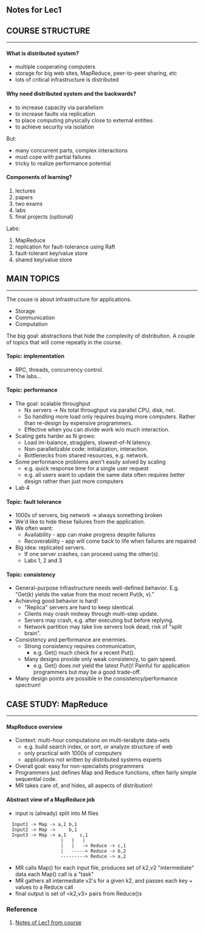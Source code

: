 ## Notes for Lec1

## COURSE STRUCTURE

---
#### What is distributed system?
* multiple cooperating computers
* storage for big web sites, MapReduce, peer-to-peer sharing, etc
* lots of critical infrastructure is distributed

#### Why need distributed system and the backwards?
* to increase capacity via parallelism
* to increase faults via replication
* to place computing physically close to external entities
* to achieve security via isolation

But:
* many concurrent parts, complex interactions
* must cope with partial failures
* tricky to realize performance potential

#### Components of learning?
1. lectures
2. papers
3. two exams
4. labs
5. final projects (optional)

Labs:
1. MapReduce
2. replication for fault-tolerance using Raft
3. fault-tolerant key/value store
4. shared key/value store

## MAIN TOPICS

---
The couse is about infrastructure for applications.
* Storage
* Communication
* Computation

The big goal: abstractions that hide the complexity of distribution. A couple of topics that will come repeatly in the course.

#### Topic: implementation
* RPC, threads, concurrency control.
* The labs...

#### Topic: performance

* The goal: scalable throughput
    - Nx servers -> Nx total throughput via parallel CPU, disk, net.
    - So handling more load only requires buying more computers. Rather than re-design by expensive programmers.
    - Effective when you can divide work w/o much interaction.
* Scaling gets harder as N grows:
    - Load im-balance, stragglers, slowest-of-N latency.
    - Non-parallelizable code: initialization, interaction.
    - Bottlenecks from shared resources, e.g. network.
* Some performance problems aren't easily solved by scaling
    - e.g. quick response time for a single user request
    - e.g. all users want to update the same data often requires better design rather than just more computers
* Lab 4

#### Topic: fault tolerance
* 1000s of servers, big network -> always something broken
* We'd like to hide these failures from the application.
* We often want: 
    - Availability - app can make progress despite failures
    - Recoverability - app will come back to life when failures are repaired
* Big idea: replicated servers.
    - If one server crashes, can proceed using the other(s).
    - Labs 1, 2 and 3

#### Topic: consistency
* General-purpose infrastructure needs well-defined behavior. E.g. "Get(k) yields the value from the most recent Put(k, v)."
* Achieving good behavior is hard!
    - "Replica" servers are hard to keep identical.
    - Clients may crash midway through multi-step update.
    - Servers may crash, e.g. after executing but before replying.
    - Network partition may take live servers look dead; risk of "split brain".
* Consistency and performance are enermies.
    - Strong consistency requires communication,
        - e.g. Get() much check for a recent Put().
    - Many designs provide only weak consistency, to gain speed.
        - e.g. Get() does *not* yield the latest Put()!
        Painful for application programmers but may be a good trade-off.
* Many design points are possible in the consistency/performance spectrum!

## CASE STUDY: MapReduce

---
#### MapReduce overview
* Context: multi-hour computations on multi-terabyte data-sets
    - e.g. build search index, or sort, or analyze structure of web
    - only practical with 1000s of computers
    - applications not written by distributed systems experts
* Overall goal: easy for non-specialists programmers
* Programmers just defines Map and Reduce functions, often fairly simple sequential code.
* MR takes care of, and hides, all aspects of distribution!

#### Abstract view of a MapReduce job
* input is (already) split into M files
```
  Input1 -> Map -> a,1 b,1
  Input2 -> Map ->     b,1
  Input3 -> Map -> a,1     c,1
                    |   |   |
                    |   |   -> Reduce -> c,1
                    |   -----> Reduce -> b,2
                    ---------> Reduce -> a,2
```
* MR calls Map() for each input file, produces set of k2,v2
    "intermediate" data
    each Map() call is a "task"
* MR gathers all intermediate v2's for a given k2,
    and passes each key + values to a Reduce call
* final output is set of <k2,v3> pairs from Reduce()s




### Reference
1. [Notes of Lec1 from course](https://pdos.csail.mit.edu/6.824/notes/l01.txt)